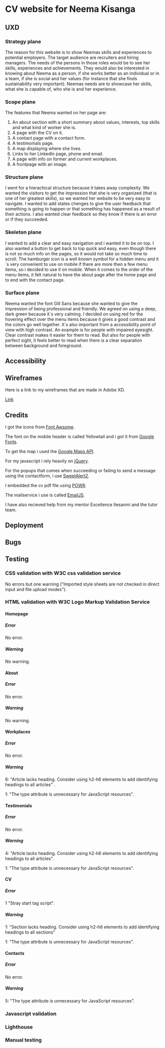 # CV website for Neema Kisanga

## UXD

### Strategy plane

The reason for this website is to show Neemas skills and experiences to potential employers. The target audience are recruiters and hiring managers. The needs of the persons in those roles would be to see her skills, experiences and achievements. They would also be interested in knowing about Neema as a person, if she works better as an individual or in a team, if she is social and her values (for instance that she finds sustainability very important). Neemas needs are to showcase her skills, what she is capable of, who she is and her experience.

### Scope plane

The features that Neema wanted on her page are:
1. An about section with a short summary about values, interests, top skills and what kind of worker she is.
1. A page with the CV on it.
1. A contact page with a contact form.
1. A testimonials page.
1. A map displaying where she lives.
1. Links to her LinkedIn page, phone and email.
1. A page with info on former and current workplaces.
1. A frontpage with an image.

### Structure plane

I went for a hierachical structure because it takes away complexity. We wanted the visitors to get the impression that she is very organized (that is one of her greatest skills), so we wanted her website to be very easy to navigate. I wanted to add states chenges to give the user feedback that something is going to happen or that something has happened as a result of their actions. I also wanted clear feedback so they know if there is an error or if they succeeded.

### Skeleton plane

I wanted to add a clear and easy navigation and i wanted it to be on top. I also wanted a button to get back to top quick and easy, even though there is not so much info on the pages, so it would not take so much time to scroll. The hamburger icon is a well known symbol for a hidden menu and it´s very convenient to use on mobile if there are more then a few menu items, so i decided to use it on mobile. When it comes to the order of the menu items, it felt natural to have the about page after the home page and to end with the contact page.

### Surface plane

Neema wanted the font Gill Sans because she wanted to give the impression of being professional and friendly. We agreed on using a deep, dark green because it´s very calming. I decided on using red for the hovering effect over the menu items because it gives a good contrast and the colors go well together. It´s also important from a accessibility point of view with high contrast. An example is for people with impaired eyesight. Clear contrast makes it easier for them to read. But also for people with perfect sight, it feels better to read when there is a clear separation between background and foreground.

## Accessibility

## Wireframes

Here is a link to my wireframes that are made in Adobe XD.

[Link](https://xd.adobe.com/view/211322f8-09ce-4302-b059-6e7e3c32ae37-7440/)

## Credits

I got the icons from [Font Awsome](https://fontawesome.com/icons?d=gallery).

The font on the mobile header is called Yellowtail and i got it from [Google Fonts](https://fonts.google.com/).

To get the map i used the [Google Maps API](https://cloud.google.com/maps-platform/).

For my javascript i rely heavily on [jQuery](https://jquery.com/).

For the popups that comes when succeeding or failing to send a message using the contactform, i use [SweetAlert2](https://sweetalert2.github.io/).

I embedded the cv pdf file using [POWR](https://www.powr.io/).

The mailservice i use is called [EmailJS](https://www.emailjs.com/).

I have also recieved help from my mentor Excellence Ilesanmi and the tutor team.

## Deployment

## Bugs

## Testing

### CSS validation with W3C css validation service

No errors but one warning ("Imported style sheets are not checked in direct input and file upload modes").

### HTML validation with W3C Logo Markup Validation Service

#### Homepage

##### Error

No error. 

##### Warning

No warning.

#### About

##### Error

No error.

##### Warning

No warning.

#### Workplaces

##### Error

No error.

##### Warning

6: "Article lacks heading. Consider using h2-h6 elements to add identifying headings to all articles" .

1: "The type attribute is unnecessary for JavaScript resources".

#### Testimonials

##### Error

No error.

##### Warning

4: "Article lacks heading. Consider using h2-h6 elements to add identifying headings to all articles".

1: "The type attribute is unnecessary for JavaScript resources".

#### CV

##### Error 

1 "Stray start tag script". 

##### Warning

1: "Section lacks heading. Consider using h2-h6 elements to add identifying headings to all sections"

1: "The type attribute is unnecessary for JavaScript resources".

#### Contacts

##### Error

No error.

##### Warning

5: "The type attribute is unnecessary for JavaScript resources".



### Javascript validation
### Lighthouse
### Manual testing













